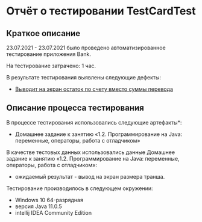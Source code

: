 # Отчёт о тестировании TestCardTest

## Краткое описание

23.07.2021 - 23.07.2021 было проведено автоматизированное тестирование приложения Bank.

На тестирование затрачено: 1 час.

В результате тестирования выявлены следующие дефекты:
* [Выводит на экран остаток по счету вместо суммы перевода](https://github.com/IgorOstroverkhov/testcardtest/issues/1)

## Описание процесса тестирования

В процессе тестирования использовались следующие артефакты*:
* Домашнее задание к занятию «1.2. Программирование на Java: переменные, операторы, работа с отладчиком»


В качестве тестовых данных использовались данные Домашнее задание к занятию «1.2. Программирование на Java: переменные, операторы, работа с отладчиком»:
* ожидаемый результат - вывод на экран размера транша.

Тестирование производилось в следующем окружении:
* Windows 10 64-разрядная
* версия Java 11.0.5
* intellij IDEA Community Edition
